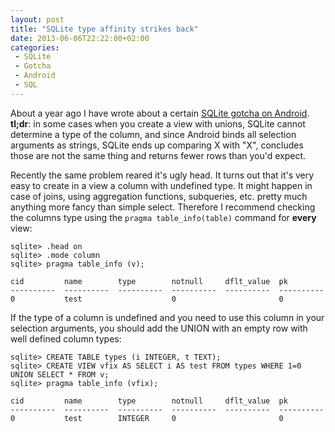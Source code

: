 ```yaml
---
layout: post
title: "SQLite type affinity strikes back"
date: 2013-06-06T22:22:00+02:00
categories:
 - SQLite
 - Gotcha
 - Android
 - SQL
---
```


About a year ago I have wrote about a certain [SQLite gotcha on Android](/blog/2012/06/22/sqlite-unions-gotcha). **tl;dr**: in some cases when you create a view with unions, SQLite cannot determine a type of the column, and since Android binds all selection arguments as strings, SQLite ends up comparing X with "X", concludes those are not the same thing and returns fewer rows than you'd expect.

Recently the same problem reared it's ugly head. It turns out that it's very easy to create in a view a column with undefined type. It might happen in case of joins, using aggregation functions, subqueries, etc. pretty much anything more fancy than simple select. Therefore I recommend checking the columns type using the `pragma table_info(table)` command for **every** view:

```
sqlite> .head on
sqlite> .mode column
sqlite> pragma table_info (v);

cid         name        type        notnull     dflt_value  pk
----------  ----------  ----------  ----------  ----------  ----------
0           test                    0                       0
```

If the type of a column is undefined and you need to use this column in your selection arguments, you should add the UNION with an empty row with well defined column types:

```
sqlite> CREATE TABLE types (i INTEGER, t TEXT);
sqlite> CREATE VIEW vfix AS SELECT i AS test FROM types WHERE 1=0 UNION SELECT * FROM v;
sqlite> pragma table_info (vfix);

cid         name        type        notnull     dflt_value  pk
----------  ----------  ----------  ----------  ----------  ----------
0           test        INTEGER     0                       0
```
